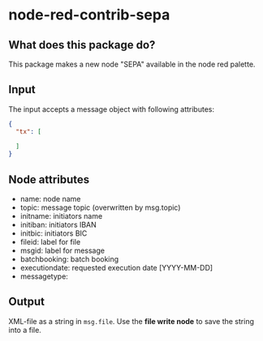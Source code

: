 # node-red-contrib-sepa
## What does this package do?
This package makes a new node "SEPA" available in the node red palette.

## Input
The input accepts a message object with following attributes:
```json
{
  "tx": [
    
  ]
}
```

## Node attributes

* name: node name
* topic: message topic (overwritten by msg.topic)
* initname: initiators name
* initiban: initiators IBAN
* initbic: initiators BIC
* fileid: label for file
* msgid: label for message
* batchbooking: batch booking
* executiondate: requested execution date [YYYY-MM-DD]
* messagetype:

## Output

XML-file as a string in <code>msg.file</code>. Use the **file write node** to save the string into a file.
